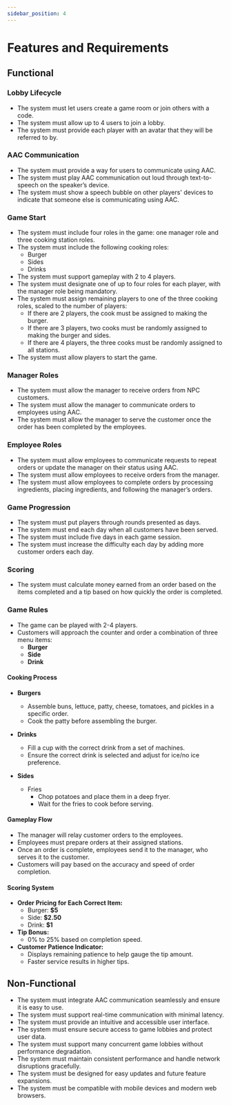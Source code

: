 ```yaml
---
sidebar_position: 4
---
```


# Features and Requirements

## Functional

### Lobby Lifecycle
- The system must let users create a game room or join others with a code.
- The system must allow up to 4 users to join a lobby.
- The system must provide each player with an avatar that they will be referred to by.

### AAC Communication
- The system must provide a way for users to communicate using AAC.
- The system must play AAC communication out loud through text-to-speech on the speaker’s device.
- The system must show a speech bubble on other players' devices to indicate that someone else is communicating using AAC.

### Game Start
- The system must include four roles in the game: one manager role and three cooking station roles.
- The system must include the following cooking roles:
  - Burger
  - Sides
  - Drinks
- The system must support gameplay with 2 to 4 players.
- The system must designate one of up to four roles for each player, with the manager role being mandatory.
- The system must assign remaining players to one of the three cooking roles, scaled to the number of players:
  - If there are 2 players, the cook must be assigned to making the burger.
  - If there are 3 players, two cooks must be randomly assigned to making the burger and sides.
  - If there are 4 players, the three cooks must be randomly assigned to all stations.
- The system must allow players to start the game.

### Manager Roles
- The system must allow the manager to receive orders from NPC customers.
- The system must allow the manager to communicate orders to employees using AAC.
- The system must allow the manager to serve the customer once the order has been completed by the employees.

### Employee Roles
- The system must allow employees to communicate requests to repeat orders or update the manager on their status using AAC.
- The system must allow employees to receive orders from the manager.
- The system must allow employees to complete orders by processing ingredients, placing ingredients, and following the manager’s orders.

### Game Progression
- The system must put players through rounds presented as days.
- The system must end each day when all customers have been served.
- The system must include five days in each game session.
- The system must increase the difficulty each day by adding more customer orders each day.

### Scoring
- The system must calculate money earned from an order based on the items completed and a tip based on how quickly the order is completed.

### Game Rules

- The game can be played with 2-4 players.  
- Customers will approach the counter and order a combination of three menu items:  
  - **Burger**
  - **Side**
  - **Drink**  

#### Cooking Process  

- **Burgers**  
  - Assemble buns, lettuce, patty, cheese, tomatoes, and pickles in a specific order.  
  - Cook the patty before assembling the burger.  

- **Drinks**  
  - Fill a cup with the correct drink from a set of machines.  
  - Ensure the correct drink is selected and adjust for ice/no ice preference.  

- **Sides**  
  - Fries
    - Chop potatoes and place them in a deep fryer.  
    - Wait for the fries to cook before serving.  

#### Gameplay Flow  

- The manager will relay customer orders to the employees.  
- Employees must prepare orders at their assigned stations.  
- Once an order is complete, employees send it to the manager, who serves it to the customer.  
- Customers will pay based on the accuracy and speed of order completion.  

#### Scoring System  

- **Order Pricing for Each Correct Item:**  
  - Burger: **$5**  
  - Side: **$2.50**  
  - Drink: **$1**  
- **Tip Bonus:**  
  - 0% to 25% based on completion speed.  
- **Customer Patience Indicator:**  
  - Displays remaining patience to help gauge the tip amount.  
  - Faster service results in higher tips.  

## Non-Functional
- The system must integrate AAC communication seamlessly and ensure it is easy to use.  
- The system must support real-time communication with minimal latency.  
- The system must provide an intuitive and accessible user interface.  
- The system must ensure secure access to game lobbies and protect user data.  
- The system must support many concurrent game lobbies without performance degradation.  
- The system must maintain consistent performance and handle network disruptions gracefully.  
- The system must be designed for easy updates and future feature expansions.  
- The system must be compatible with mobile devices and modern web browsers.
